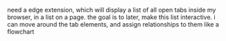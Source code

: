 need a edge extension, which will display a list of all open tabs inside my browser, in a list on a page. the goal is to later, make this list interactive. i can move around the tab elements, and assign relationships to them like a flowchart
